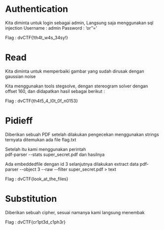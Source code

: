 # Authentication 

Kita diminta untuk login sebagai admin, 
Langsung saja menggunakan sql injection
Username : admin
Password : ‘or’’=’

Flag : dvCTF{!th4t_w4s_34sy!}

# Read

Kita diminta untuk memperbaiki gambar yang sudah dirusak dengan gaussian noise

Kita menggunakan tools stegsolve, dengan stereogram solver dengan offset 160, dan didapatkan hasil sebagai berikut :


Flag : dvCTF{th4t5_4_l0t_0f_n0153}

# Pidieff
Diberikan sebuah PDF setelah dilakukan pengecekan menggunakan strings ternyata ditemukan ada file flag.txt

Setelah itu kami menggunakan perintah  
pdf-parser --stats super_secret.pdf  dan hasilnya



Ada embeddedfile dengan id 3 selanjutnya dilakukan extract data
pdf-parser --object 3 --raw --filter super_secret.pdf > text

Flag : dvCTF{look_at_the_files}


# Substitution
Diberikan sebuah cipher, sesuai namanya kami langsung menembak 

Flag : dvCTF{cr1pt3d_c1ph3r}
